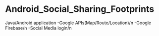 # Android_Social_Sharing_Footprints
Java/Android application
-Google APIs(Map/Route/Location)/n
-Google Firebase/n
-Social Media login/n

